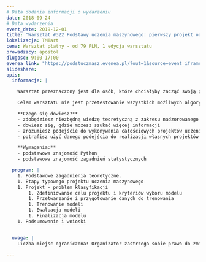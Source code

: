 ```yaml
---
# Data dodania informacji o wydarzeniu
date: 2018-09-24
# Data wydarzenia
event_date: 2019-12-01
title: "Warsztat #322 Podstawy uczenia maszynowego: pierwszy projekt od A do Z"
lokalizacja: TMTart
cena: Warsztat płatny - od 79 PLN, 1 edycja warsztatu
prowadzacy: apostol
dlugosc: 9:00-17:00
evenea_link: "https://podstuczmasz.evenea.pl/?out=1&source=event_iframe"
slideshare:
opis:
  informacje: |

    Warsztat przeznaczony jest dla osób, które chciałyby zacząć swoją przygodę z uczeniem maszynowym (ML) od strony bardzo praktycznej - uczenie się poprzez wykonanie całościowego projektu począwszy od pobierania i procesowania danych poprzez eksplorację danych aż po trenowanie i wybór ostatecznego modelu do predykcji. Niezbędne minimum teoretyczne będzie wplecione bezpośrednio w wykonanie poszczególnych etapów projektu, żeby rozumieć sens wykonywanych czynności.

    Celem warsztatu nie jest przetestowanie wszystkich możliwych algorytmów uczenia maszynowego, lecz bazując na kilku najbardziej skutecznych i popularnych algorytmach pokazać, jak całościowo rozwiązywać problemy - od zbierania i przygotowania danych aż po przygotowanie ostatecznego modelu do predykcji.

    **Czego się dowiesz?**
    - zdobędziesz niezbędną wiedzę teoretyczną z zakresu nadzorowanego uczenia maszynowego 
    - dowiesz się, gdzie możesz szukać więcej informacji 
    - zrozumiesz podejście do wykonywania całościowych projektów uczenia maszynowego
    - potrafisz użyć danego podejścia do realizacji własnych projektów

    **Wymagania:**
    - podstawowa znajomość Python
    - podstawowa znajomość zagadnień statystycznych

  program: |
    1. Podstawowe zagadnienia teoretyczne.
    1. Etapy typowego projektu uczenia maszynowego
    1. Projekt - problem klasyfikacji
        1. Zdefiniowanie celu projektu i kryteriów wyboru modelu
        1. Przetwarzanie i przygotowanie danych do trenowania
        1. Trenowanie modeli
        1. Ewaluacja modeli
        1. Finalizacja modelu
    1. Podsumowanie i wnioski


  uwaga: |
    Liczba miejsc ograniczona! Organizator zastrzega sobie prawo do zmiany lokalizacji wydarzenia oraz jego odwołania w przypadku niezgłoszenia się minimalnej liczby uczestników.

---
```

